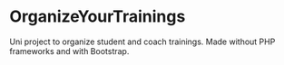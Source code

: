 # OrganizeYourTrainings
Uni project to organize student and coach trainings. 
Made without PHP frameworks and with Bootstrap.
